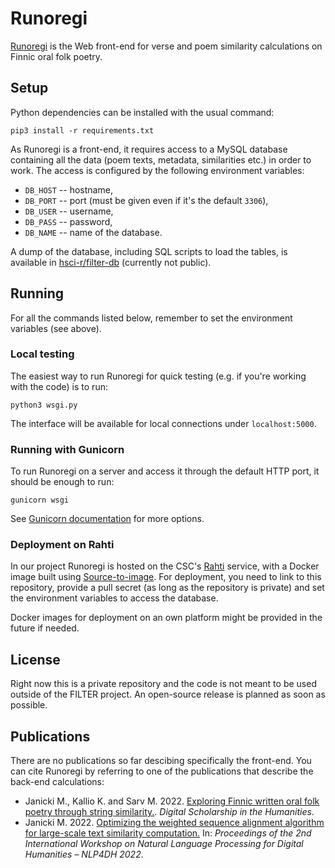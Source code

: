 # Runoregi

[Runoregi](https://runoregi.rahtiapp.fi) is the Web front-end for verse
and poem similarity calculations on Finnic oral folk poetry.

## Setup

Python dependencies can be installed with the usual command:
```
pip3 install -r requirements.txt
```

As Runoregi is a front-end, it requires access to a MySQL database
containing all the data (poem texts, metadata, similarities etc.) in
order to work. The access is configured by the following environment
variables:
* `DB_HOST` -- hostname,
* `DB_PORT` -- port (must be given even if it's the default `3306`),
* `DB_USER` -- username,
* `DB_PASS` -- password,
* `DB_NAME` -- name of the database.

A dump of the database, including SQL scripts to load the tables, is
available in
[hsci-r/filter-db](https://github.com/hsci-r/filter-db) (currently
not public).

## Running

For all the commands listed below, remember to set the environment
variables (see above).

### Local testing

The easiest way to run Runoregi for quick testing (e.g. if you're working
with the code) is to run:
```
python3 wsgi.py
```

The interface will be available for local connections under `localhost:5000`.

### Running with Gunicorn

To run Runoregi on a server and access it through the default HTTP port,
it should be enough to run:
```
gunicorn wsgi
```

See [Gunicorn documentation](https://docs.gunicorn.org/en/stable/run.html)
for more options.

### Deployment on Rahti

In our project Runoregi is hosted on the CSC's [Rahti](https://rahti.csc.fi/)
service, with a Docker image built using
[Source-to-image](https://docs.openshift.com/container-platform/3.11/architecture/core_concepts/builds_and_image_streams.html#source-build).
For deployment, you need to link to this repository, provide a pull secret
(as long as the repository is private) and set the environment variables
to access the database.

Docker images for deployment on an own platform might be provided
in the future if needed.

## License

Right now this is a private repository and the code is not meant to be
used outside of the FILTER project. An open-source release is planned
as soon as possible.

## Publications

There are no publications so far descibing specifically the front-end.
You can cite Runoregi by referring to one of the publications that
describe the back-end calculations:

* Janicki M., Kallio K. and Sarv M. 2022. [Exploring Finnic written oral folk poetry through string similarity.](https://academic.oup.com/dsh/advance-article/doi/10.1093/llc/fqac034/6643198?login=true). *Digital Scholarship in the Humanities*.
* Janicki M. 2022. [Optimizing the weighted sequence alignment algorithm for large-scale text similarity computation.](https://aclanthology.org/2022.nlp4dh-1.13/) In: *Proceedings of the 2nd International Workshop on Natural Language Processing for Digital Humanities – NLP4DH 2022*.

